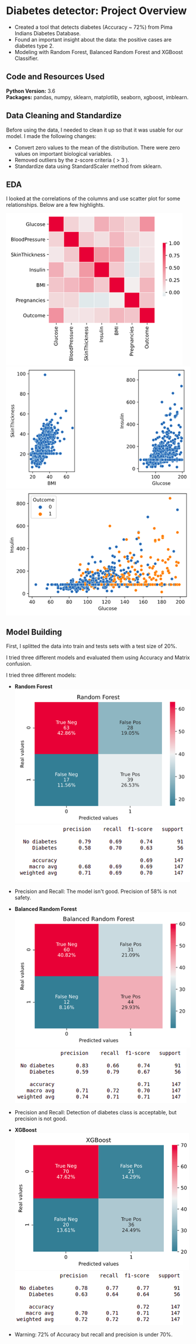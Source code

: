# Diabetes detector: Project Overview 
* Created a tool that detects diabetes (Accuracy ~ 72%) from Pima Indians Diabetes Database.
* Found an important insight about the data: the positive cases are diabetes type 2. 
* Modeling with Random Forest, Balanced Random Forest and XGBoost Classifier. 

## Code and Resources Used 
**Python Version:** 3.6  
**Packages:** pandas, numpy, sklearn, matplotlib, seaborn, xgboost, imblearn.

## Data Cleaning and Standardize
Before using the data, I needed to clean it up so that it was usable for our model. I made the following changes:

*	Convert zero values to the mean of the distribution. There were zero values on important biological variables.
* Removed outliers by the z-score criteria ( > 3 ).
* Standardize data using StandardScaler method from sklearn.

## EDA
I looked at the correlations of the columns and use scatter plot for some relationships. Below are a few highlights. 

![alt text](https://github.com/chrisferreyra13/PredictDiabetes/blob/master/correlation.png "Correlations")
![alt text](https://github.com/chrisferreyra13/PredictDiabetes/blob/master/relationships.png "Relationships")
![alt text](https://github.com/chrisferreyra13/PredictDiabetes/blob/master/insulin_glucose.png "Insulin vs Glucose")

## Model Building 

First, I splitted the data into train and tests sets with a test size of 20%.   

I tried three different models and evaluated them using Accuracy and Matrix confusion.  

I tried three different models:
*	**Random Forest**
![alt text](https://github.com/chrisferreyra13/PredictDiabetes/blob/master/cm_rf.png "Random forest confusion matrix")
![alt text](https://github.com/chrisferreyra13/PredictDiabetes/blob/master/rf_report.png "Random forest report")
* Precision and Recall: The model isn't good. Precision of 58% is not safety.

*	**Balanced Random Forest**
![alt text](https://github.com/chrisferreyra13/PredictDiabetes/blob/master/cm_brf.png "Balanced random forest confusion matrix")
![alt text](https://github.com/chrisferreyra13/PredictDiabetes/blob/master/brf_report.png "Balanced random forest report")
* Precision and Recall: Detection of diabetes class is acceptable, but precision is not good.

*	**XGBoost**
![alt text](https://github.com/chrisferreyra13/PredictDiabetes/blob/master/cm_xgb.png "XGBoost confusion matrix")
![alt text](https://github.com/chrisferreyra13/PredictDiabetes/blob/master/xgb_report.png "XGBoost report")
* Warning: 72% of Accuracy but recall and precision is under 70%. 

